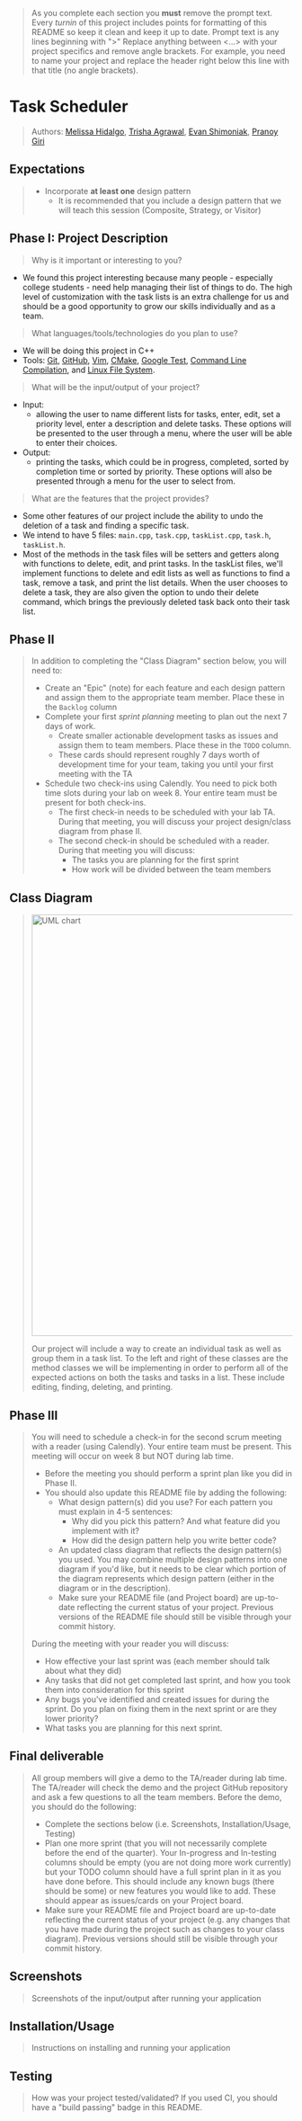  > As you complete each section you **must** remove the prompt text. Every *turnin* of this project includes points for formatting of this README so keep it clean and keep it up to date. 
 > Prompt text is any lines beginning with "\>"
 > Replace anything between \<...\> with your project specifics and remove angle brackets. For example, you need to name your project and replace the header right below this line with that title (no angle brackets). 
# Task Scheduler
 
 > Authors: [Melissa Hidalgo](https://github.com/melle-issa),  [Trisha Agrawal](https://github.com/trisha112), [Evan Shimoniak](https://github.com/eshimoniak-ucr), [Pranoy Giri](https://github.com/pranoygiri)
 
 ## Expectations
 > * Incorporate **at least one** design pattern
 >   * It is recommended that you include a design pattern that we will teach this session (Composite, Strategy, or Visitor)

## Phase I: Project Description
 > Why is it important or interesting to you?
 * We found this project interesting because many people - especially college students - need help managing their list of things to do. The high level of customization with the task lists is an extra challenge for us and should be a good opportunity to grow our skills individually and as a team.
 > What languages/tools/technologies do you plan to use?
 * We will be doing this project in C++
 * Tools: [Git](https://git-scm.com/), [GitHub](https://github.com/), [Vim](https://www.vim.org), [CMake](https://cmake.org), [Google Test](https://github.com/google/googletest), [Command Line Compilation](https://docs.microsoft.com/en-us/cpp/build/walkthrough-compile-a-c-program-on-the-command-line?view=msvc-170), and [Linux File System](https://tldp.org/LDP/intro-linux/html/sect_03_01.html). 
 > What will be the input/output of your project?
 * Input:
    * allowing the user to name different lists for tasks, enter, edit, set a priority level, enter a description and delete tasks. These options will be presented to the user through a menu, where the user will be able to enter their choices.
 * Output:
    * printing the tasks, which could be in progress, completed, sorted by completion time or sorted by priority. These options will also be presented through a menu for the user to select from.
 > What are the features that the project provides? 
 * Some other features of our project include the ability to undo the deletion of a task and finding a specific task. 
 * We intend to have 5 files: `main.cpp`, `task.cpp`, `taskList.cpp`, `task.h`, `taskList.h`. 
 * Most of the methods in the task files will be setters and getters along with functions to delete, edit, and print tasks. In the taskList files, we'll implement functions to delete and edit lists as well as functions to find a task, remove a task, and print the list details. When the user chooses to delete a task, they are also given the option to undo their delete command, which brings the previously deleted task back onto their task list.


 ## Phase II
 > In addition to completing the "Class Diagram" section below, you will need to:
 > * Create an "Epic" (note) for each feature and each design pattern and assign them to the appropriate team member. Place these in the `Backlog` column
 > * Complete your first *sprint planning* meeting to plan out the next 7 days of work.
 >   * Create smaller actionable development tasks as issues and assign them to team members. Place these in the `TODO` column.
 >   * These cards should represent roughly 7 days worth of development time for your team, taking you until your first meeting with the TA
 > * Schedule two check-ins using Calendly. You need to pick both time slots during your lab on week 8. Your entire team must be present for both check-ins.
 >   * The first check-in needs to be scheduled with your lab TA. During that meeting, you will discuss your project design/class diagram from phase II.
 >   * The second check-in should be scheduled with a reader. During that meeting you will discuss:
 >     * The tasks you are planning for the first sprint
 >     * How work will be divided between the team members

## Class Diagram
 > <img width="750" alt="UML chart" src="uml.svg" />
 > 
 > Our project will include a way to create an individual task as well as group them in a task list. To the left and right of these classes are the method classes we will be implementing in order to perform all of the expected actions on both the tasks and tasks in a list. These include editing, finding, deleting, and printing.
 
 ## Phase III
 > You will need to schedule a check-in for the second scrum meeting with a reader (using Calendly). Your entire team must be present. This meeting will occur on week 8 but NOT during lab time.
 > * Before the meeting you should perform a sprint plan like you did in Phase II.
 > * You should also update this README file by adding the following:
 >   * What design pattern(s) did you use? For each pattern you must explain in 4-5 sentences:
 >     * Why did you pick this pattern? And what feature did you implement with it?
 >     * How did the design pattern help you write better code?
 >   * An updated class diagram that reflects the design pattern(s) you used. You may combine multiple design patterns into one diagram if you'd like, but it needs to be clear which portion of the diagram represents which design pattern (either in the diagram or in the description).
 >   * Make sure your README file (and Project board) are up-to-date reflecting the current status of your project. Previous versions of the README file should still be visible through your commit history.
> 
> During the meeting with your reader you will discuss: 
 > * How effective your last sprint was (each member should talk about what they did)
 > * Any tasks that did not get completed last sprint, and how you took them into consideration for this sprint
 > * Any bugs you've identified and created issues for during the sprint. Do you plan on fixing them in the next sprint or are they lower priority?
 > * What tasks you are planning for this next sprint.

 
 ## Final deliverable
 > All group members will give a demo to the TA/reader during lab time. The TA/reader will check the demo and the project GitHub repository and ask a few questions to all the team members. 
 > Before the demo, you should do the following:
 > * Complete the sections below (i.e. Screenshots, Installation/Usage, Testing)
 > * Plan one more sprint (that you will not necessarily complete before the end of the quarter). Your In-progress and In-testing columns should be empty (you are not doing more work currently) but your TODO column should have a full sprint plan in it as you have done before. This should include any known bugs (there should be some) or new features you would like to add. These should appear as issues/cards on your Project board.
 > * Make sure your README file and Project board are up-to-date reflecting the current status of your project (e.g. any changes that you have made during the project such as changes to your class diagram). Previous versions should still be visible through your commit history. 
 
 ## Screenshots
 > Screenshots of the input/output after running your application
 ## Installation/Usage
 > Instructions on installing and running your application
 ## Testing
 > How was your project tested/validated? If you used CI, you should have a "build passing" badge in this README.
 
